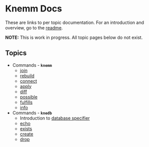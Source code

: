 # Knemm Docs

These are links to per topic documentation. For an introduction and overview, go to the [readme](../README.md).

**NOTE:** This is work in progress. All topic pages below do not exist. 

## Topics
- Commands - **`knemm`**
  - [join](join.md)
  - [rebuild](rebuild.md)
  - [connect](connect.md)
  - [apply](apply.md)
  - [diff](diff.md)
  - [possible](possible.md)
  - [fulfills](fulfills.md)
  - [info](connect.md)
- Commands - **`knedb`**
  - Introduction to [database specifier](dbspec.md)
  - [echo](echo.md)
  - [exists](exists.md)
  - [create](create.md)
  - [drop](drop.md)
  